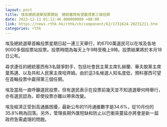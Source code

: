 ```yaml
---
layout: post
title: 埃及總統選舉投票開始　總統塞西有望贏得第三個任期
date: 2023-12-11 01:11:46.000000000 +08:00
link: https://news.rthk.hk/rthk/ch/component/k2/1731624-20231211.htm
categories: rthk
---
```


埃及總統選舉首輪投票星期日起一連三天舉行，約6700萬選民可以在埃及各地9000多個投票站投票。投票時間為每天上午9時至晚上9時。投票結果將於本月18日公布。

尋求連任的總統塞西有3名競爭對手，包括社會民主黨主席扎赫蘭、華夫脫黨主席葉馬邁、以及共和人民黨主席哈齊姆。由於這3名候選人知名度低，預料塞西可望在首輪投票中贏得第三個任期。

埃及當局一直呼籲選民投票，但有選民表示在投票前幾天並不知道選舉何時舉行，亦有選民認為，即使投票亦難以帶來改變。

埃及經濟正受到高通脹困擾，最新公布的11月通脹數字是34.6%，從10月份的35.8%稍為回落。另外，管理長期外匯短缺和防止以巴衝突蔓延亦將會是新一屆政府急需處理的問題。
